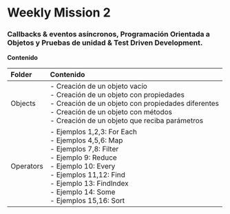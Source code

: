 # Weekly Mission 2

### Callbacks & eventos asíncronos, Programación Orientada a Objetos y Pruebas de unidad & Test Driven Development.

**Contenido**

| Folder        | Contenido                                         |
| :-------------| :-------------------------------------------------|
| Objects       | - Creación de un objeto vacío <br> - Creación de un objeto con propiedades <br> - Creación de un objeto con propiedades diferentes <br> - Creación de un objeto con métodos <br>  - Creación de un objeto que reciba parámetros      |
| Operators     | - Ejemplos 1,2,3: For Each <br> - Ejemplos 4,5,6: Map <br> - Ejemplos 7,8:  Filter <br> - Ejemplo 9: Reduce <br> - Ejemplo 10: Every <br> - Ejemplos 11,12: Find <br> - Ejemplo 13: FindIndex <br> - Ejemplo 14: Some <br> - Ejemplos 15,16: Sort |